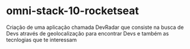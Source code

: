 # omni-stack-10-rocketseat
Criação de uma aplicação chamada DevRadar que consiste na busca de Devs através de geolocalização para encontrar Devs e também as tecnlogias que te interessam

